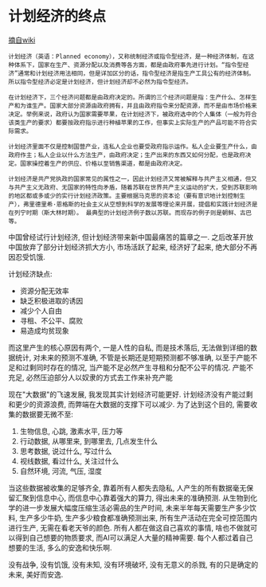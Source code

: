 # 计划经济的终点

[摘自wiki](https://zh.wikipedia.org/wiki/%E8%A8%88%E5%8A%83%E7%B6%93%E6%BF%9F)

```
计划经济（英语：Planned economy），又称统制经济或指令型经济，是一种经济体制，在这种体系下，国家在生产、资源分配以及消费等各方面，都是由政府事先进行计划。“指令型经济”通常和计划经济用法相同，但是详加区分的话，指令型经济是指生产工具公有的经济体制。所以指令型经济必定是计划经济，但计划经济却不必然为指令型经济。

在计划经济下，三个经济问题都是由政府决定的。所谓的三个经济问题是指：生产什么、怎样生产和为谁生产。国家大部分资源由政府拥有，并且由政府指令来分配资源，而不是由市场价格来决定。举例来说，政府认为国家需要苹果，在计划经济下，被政府选中的个人集体（一般为符合该类生产的要求）都要按政府指示进行种植苹果的工作，但事实上实际生产的产品可能不符合实际需求。

计划经济里面不仅是控制国营产业，连私人企业也要受政府指示运作。私人企业要生产什么，由政府作主；私人企业以什么方法生产，由政府决定；生产出来的东西又如何分配，也是政府决定。国家操控着生产的供应、价格以至销售渠道，都是由政府决定。

计划经济是共产党执政的国家常见的属性之一，因此计划经济又常被解释与共产主义相通，但又与共产主义无政府、无国家的特性向矛盾，随着苏联在世界共产主义运动的扩大，受到苏联影响的地区都或多或少的实行计划经济政策。主要根据马克思的资本论（要有意识地计划控制生产），弗里德里希·恩格斯的社会主义从空想到科学的发展等理论来开展，提倡和实践计划经济是在列宁时期（斯大林时期）。 最典型的计划经济例子数以苏联。而现存的例子则是朝鲜、古巴等。
```

中国曾经试行计划经济, 但计划经济带来新中国最痛苦的篇章之一. 之后改革开放中国放弃了部分计划经济抓大方小, 市场活跃了起来, 经济好了起来, 绝大部分不再因忍受饥饿.

计划经济缺点:
* 资源分配无效率
* 缺乏积极进取的诱因
* 减少个人自由
* 寻租、不公平、腐败
* 易造成均贫现象

而这里产生的核心原因有两个, 一是人性的自私, 而是技术落后, 无法做到详细的数据统计, 对未来的预测不准确, 不管是长期还是短期预测都不够准确, 以至于产能不足和过剩同时存在的情况, 当产能不足必然产生寻租和分配不公平的情况. 产能不充足, 必然压迫部分人以奴隶的方式去工作来补充产能

现在"大数据"的飞速发展, 我发现其实计划经济可能更好. 计划经济没有产能过剩和更少的资源浪费, 而弊端在大数据的支撑下可以减少. 为了达到这个目的, 需要收集的数据要无微不至:

1. 生物信息, 心跳, 激素水平, 压力等
2. 行动数据, 从哪里来, 到哪里去, 几点发生什么
3. 思考数据, 说过什么, 写过什么
4. 视线数据, 看过什么, 关注过什么
5. 自然环境, 河流, 气压, 湿度

当这些数据被收集的足够齐全, 靠着所有人都失去隐私, 人产生的所有数据毫无保留汇聚到信息中心, 而信息中心靠着强大的算力, 得出未来的准确预测. 从生物到化学的进一步发展大幅度压缩生活必需品的生产时间, 未来半年每天需要生产多少饮料, 生产多少牛奶, 生产多少粮食都准确预测出来, 所有生产活动在完全可控范围内进行生产, 无需在看老天爷的颜色. 所有人都在做这自己喜欢的事情, 啥也不做就可以得到自己想要的物质要求, 而AI可以满足人大量的精神需要. 每个人都过着自己想要的生活, 多么的安逸和快乐啊.

没有战争, 没有饥饿, 没有未知, 没有环境破坏, 没有无意义的杀戮, 有的只是确定的未来, 美好而安逸.
